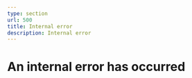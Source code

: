 ```yaml
---
type: section
url: 500
title: Internal error
description: Internal error
---
```

# An internal error has occurred
